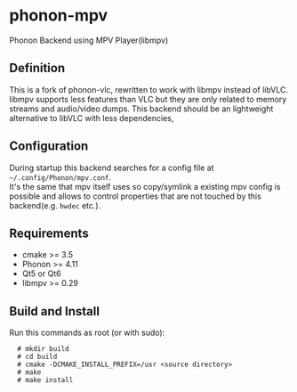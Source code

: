 # phonon-mpv
Phonon Backend using MPV Player(libmpv)

## Definition
This is a fork of phonon-vlc, rewritten to work with libmpv instead of libVLC.
libmpv supports less features than VLC but they are only related to memory streams and audio/video dumps.
This backend should be an lightweight alternative to libVLC with less dependencies,

## Configuration
During startup this backend searches for a config file at ``~/.config/Phonon/mpv.conf``.  
It's the same that mpv itself uses so copy/symlink a existing mpv config is possible and allows to control properties that are not touched by this backend(e.g. ``hwdec`` etc.).

## Requirements
- cmake >= 3.5
- Phonon >= 4.11
- Qt5 or Qt6
- libmpv >= 0.29

## Build and Install
Run this commands as root (or with sudo):

```
  # mkdir build
  # cd build
  # cmake -DCMAKE_INSTALL_PREFIX=/usr <source directory>
  # make
  # make install
```
